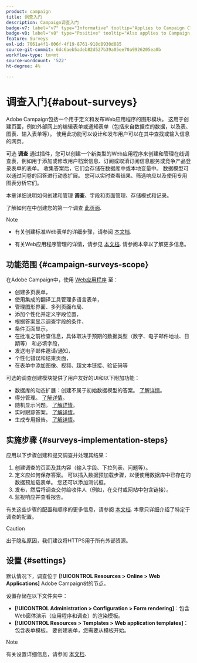 ```yaml
---
product: campaign
title: 调查入门
description: Campaign调查入门
badge-v7: label="v7" type="Informative" tooltip="Applies to Campaign Classic v7"
badge-v8: label="v8" type="Positive" tooltip="Also applies to Campaign v8"
feature: Surveys
exl-id: 7061a4f1-006f-4f19-8761-918d8930d885
source-git-commit: 6dc6aeb5adeb82d527b39a05ee70a9926205ea0b
workflow-type: tm+mt
source-wordcount: '522'
ht-degree: 4%

---
```


# 调查入门{#about-surveys}



Adobe Campaign包括一个用于定义和发布Web应用程序的图形模块。 这用于创建页面，例如外部网上的编辑表单或通知表单（包括来自数据库的数据，以及表、图表、输入表单等）。 使用此功能可以设计和发布用户可以在其中查找或输入信息的网页。

可选 **调查** 通过插件，您可以创建一个新类型的Web应用程序来创建和管理在线调查表，例如用于添加或修改用户档案信息、订阅或取消订阅信息服务或竞争产品登录表单的表单。 收集答案后，它们会存储在数据库中或本地变量中。 数据模型可以通过问卷的回答进行动态扩展。 您可以实时查看结果、筛选响应以及使用专用图表分析它们。

本章详细说明如何创建和管理 **调查**、字段和页面管理、存储模式和记录。

了解如何在中创建您的第一个调查 [此页面](getting-started-with-surveys.md).

>[!NOTE]
>
>* 有关创建标准Web表单的详细步骤，请参阅 [本文档](../../web/using/about-web-forms.md).
>
>* 有关Web应用程序管理的详情，请参见 [本文档](../../web/using/about-web-applications.md). 请参阅本章以了解更多信息。


## 功能范围 {#campaign-surveys-scope}

在Adobe Campaign中，使用 [Web应用程序](../../web/using/about-web-forms.md) 至：

* 创建多页表单，
* 使用集成的翻译工具管理多语言表单，
* 管理图形界面、多列页面布局、
* 添加个性化并定义字段位置，
* 根据答案显示调查字段的条件，
* 条件页面显示，
* 在批准之前检查信息，具体取决于预期的数据类型（数字、电子邮件地址、日期等） 和必填字段，
* 发送电子邮件邀请/通知，
* 个性化错误和结束页面，
* 在表单中添加图像、视频、超文本链接、验证码等

可选的调查创建模块提供了用户友好的UI和以下附加功能：

* 数据库的动态扩展：创建不属于初始数据模型的答案。 [了解详情](../../surveys/using/managing-answers.md#storing-collected-answers)。
* 得分管理。 [了解详情](../../surveys/using/managing-answers.md#score-management)。
* 随机显示问题。 [了解详情](../../surveys/using/building-a-survey.md#adding-questions)。
* 实时跟踪答案。 [了解详情](../../surveys/using/publish--track-and-use-collected-data.md#response-tracking)。
* 生成专用报告。 [了解详情](../../surveys/using/publish--track-and-use-collected-data.md#reports-on-surveys)。


## 实施步骤 {#surveys-implementation-steps}

应用以下步骤创建和提交调查并处理其结果：

1. 创建调查的页面及其内容（输入字段、下拉列表、问题等）。
1. 定义应如何保存答案。 可以插入数据预加载步骤，以便使用数据库中已存在的数据预加载表单。 您还可以添加测试框。
1. 发布，然后将调查交付给收件人（例如，在交付或网站中包含链接）。
1. 监视响应并查看报告。

有关这些步骤的配置和顺序的更多信息，请参阅 [本文档](../../web/using/about-web-forms.md). 本章只详细介绍了特定于调查的配置。

>[!CAUTION]
>
>出于隐私原因，我们建议将HTTPS用于所有外部资源。

## 设置 {#settings}

默认情况下，调查位于 **[!UICONTROL Resources > Online > Web Applications]** Adobe Campaign树的节点。

设置存储在以下文件夹中：

* **[!UICONTROL Administration > Configuration > Form rendering]**：包含Web窗体演示（应用程序和调查）的渲染模板。
* **[!UICONTROL Resources > Templates > Web application templates]**：包含表单模板。 要创建表单，您需要从模板开始。

>[!NOTE]
>
>有关设置详细信息，请参阅 [本文档](../../web/using/about-web-forms.md).
